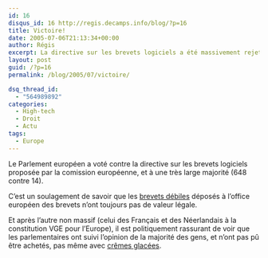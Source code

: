 ```yaml
---
id: 16
disqus_id: 16 http://regis.decamps.info/blog/?p=16
title: Victoire!
date: 2005-07-06T21:13:34+00:00
author: Régis
excerpt: La directive sur les brevets logiciels a été massivement rejeté.
layout: post
guid: /?p=16
permalink: /blog/2005/07/victoire/

dsq_thread_id:
  - "564989892"
categories:
  - High-tech
  - Droit
  - Actu
tags:
  - Europe
---
```

Le Parlement européen a voté contre la directive sur les brevets logiciels proposée par la comission européenne, et à une très large majorité (648 contre 14).

C’est un soulagement de savoir que les [brevets débiles](http://www.eff.org/patent/wanted/) déposés à l’office européen des brevets n’ont toujours pas de valeur légale.

Et après l’autre non massif (celui des Français et des Néerlandais à la constitution VGE pour l’Europe), il est politiquement rassurant de voir que les parlementaires ont suivi l’opinion de la majorité des gens, et n’ont pas pû être achetés, pas même avec [crêmes glacées](http://wiki.ffii.org/CampIcecream050601En).
